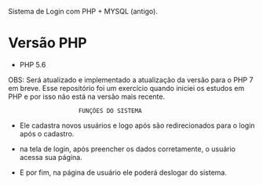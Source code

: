 Sistema de Login com  PHP + MYSQL (antigo).

# Versão PHP

* PHP 5.6

OBS: Será atualizado e implementado a atualização da versão para o PHP 7 em breve. Esse repositório foi um exercício quando iniciei os estudos em PHP
e por isso não está na versão mais recente.

						FUNÇÕES DO SISTEMA

- Ele cadastra novos usuários e logo após são redirecionados para o login após o cadastro.

- na tela de login, após preencher os dados corretamente, o usuário acessa sua página.

- E por fim, na página de usuário ele poderá deslogar do sistema.


